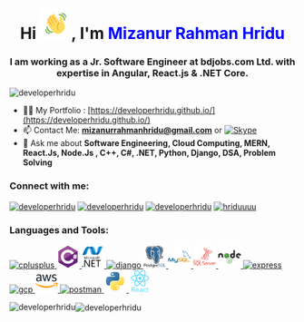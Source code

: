 <h1 align="center">Hi <img src="https://github.com/rjbabul/rjbabul/blob/main/Wave.gif" height="55px" width="55px">, I'm <b style="color:blue;">Mizanur Rahman Hridu</b></h1>
<h3 align="center">I am working as a Jr. Software Engineer at bdjobs.com Ltd. with expertise in Angular, React.js & .NET Core.</h3>
<!-- <!-- <img
  align="right"
  alt="Coding"
  width="400"
  src="https://camo.githubusercontent.com/8bf6f6d78abc81fcf9c49f10649423e73ea44bc248e83aaae8759d401c829a84/68747470733a2f2f70687973696373677572756b756c2e66696c65732e776f726470726573732e636f6d2f323031392f30322f6368617261637465722d312e676966"
/> -->
<p align="left">
  <img
    src="https://komarev.com/ghpvc/?username=developerhridu&label=Profile%20views&color=0e75b6&style=flat"
    alt="developerhridu"
  />
</p>

<!-- <p align="left">
  <a href="https://twitter.com/developerhridu" target="blank"
    ><img
      src="https://img.shields.io/twitter/follow/developerhridu?logo=twitter&style=for-the-badge"
      alt="developerhridu"
  /></a>
</p> -->

- 👨‍💻 My Portfolio : [https://developerhridu.github.io/](https://developerhridu.github.io/)
- 📫 Contact Me: **mizanurrahmanhridu@gmail.com** or [![Skype](https://img.shields.io/badge/-Skype-white?style=flat-square&logo=skype)](https://join.skype.com/invite/ykZjQDHfPpdN)
- 💬 Ask me about **Software Engineering, Cloud Computing, MERN, React.Js, Node.Js , C++, C#, .NET, Python, Django, DSA, Problem Solving**

<h3 align="left">Connect with me:</h3>
<p align="left">
  <a href="https://twitter.com/developerhridu" target="blank"
    ><img
      align="center"
      src="https://raw.githubusercontent.com/rahuldkjain/github-profile-readme-generator/master/src/images/icons/Social/twitter.svg"
      alt="developerhridu"
      height="30"
      width="40"
  /></a>
  <a href="https://linkedin.com/in/developerhridu" target="blank"
    ><img
      align="center"
      src="https://raw.githubusercontent.com/rahuldkjain/github-profile-readme-generator/master/src/images/icons/Social/linked-in-alt.svg"
      alt="developerhridu"
      height="30"
      width="40"
  /></a>
  <a href="https://fb.com/developerhridu" target="blank"
    ><img
      align="center"
      src="https://raw.githubusercontent.com/rahuldkjain/github-profile-readme-generator/master/src/images/icons/Social/facebook.svg"
      alt="developerhridu"
      height="30"
      width="40"
  /></a>
  <a href="https://instagram.com/hriduuuu" target="blank"
    ><img
      align="center"
      src="https://raw.githubusercontent.com/rahuldkjain/github-profile-readme-generator/master/src/images/icons/Social/instagram.svg"
      alt="hriduuuu"
      height="30"
      width="40"
  /></a>
  <!-- <a href="https://www.leetcode.com/mr_hridu" target="blank"
    ><img
      align="center"
      src="https://raw.githubusercontent.com/rahuldkjain/github-profile-readme-generator/master/src/images/icons/Social/leet-code.svg"
      alt="mr_hridu"
      height="30"
      width="40"
  /></a> -->
</p>

<h3 align="left">Languages and Tools:</h3>
<p align="left">
  <a href="https://www.w3schools.com/cpp/" target="_blank" rel="noreferrer">
    <img
      src="https://cdn.jsdelivr.net/gh/devicons/devicon@latest/icons/javascript/javascript-original.svg"
      alt="cplusplus"
      width="40"
      height="40"
    />
  </a>
  <a href="https://docs.microsoft.com/en-us/dotnet/csharp/" target="_blank" rel="noreferrer">
    <img
      src="https://raw.githubusercontent.com/devicons/devicon/master/icons/csharp/csharp-original.svg"
      alt="csharp"
      width="40"
      height="40"
    />
  </a>
  <a href="https://dotnet.microsoft.com/" target="_blank" rel="noreferrer">
    <img
      src="https://raw.githubusercontent.com/devicons/devicon/master/icons/dot-net/dot-net-original-wordmark.svg"
      alt="dotnet"
      width="40"
      height="40"
    />
  </a>
<a href="https://www.djangoproject.com/" target="_blank" rel="noreferrer">
  <img src="https://www.vectorlogo.zone/logos/djangoproject/djangoproject-icon.svg" alt="django" width="40" height="40" />
</a>

  <a href="https://www.postgresql.org/" target="_blank" rel="noreferrer">
    <img
      src="https://raw.githubusercontent.com/devicons/devicon/master/icons/postgresql/postgresql-original-wordmark.svg"
      alt="postgresql"
      width="40"
      height="40"
    />
  </a>
  <a href="https://www.mysql.com/" target="_blank" rel="noreferrer">
    <img
      src="https://raw.githubusercontent.com/devicons/devicon/master/icons/mysql/mysql-original-wordmark.svg"
      alt="mysql"
      width="40"
      height="40"
    />
  </a>
  <a href="https://www.microsoft.com/en-us/sql-server" target="_blank" rel="noreferrer">
    <img
      src="https://raw.githubusercontent.com/devicons/devicon/master/icons/microsoftsqlserver/microsoftsqlserver-plain-wordmark.svg"
      alt="sqlserver"
      width="40"
      height="40"
    />
  </a>
  <a href="https://nodejs.org" target="_blank" rel="noreferrer">
    <img
      src="https://raw.githubusercontent.com/devicons/devicon/master/icons/nodejs/nodejs-original-wordmark.svg"
      alt="nodejs"
      width="40"
      height="40"
    />
  </a>
<a href="https://expressjs.com" target="_blank" rel="noreferrer">
  <img src="https://www.vectorlogo.zone/logos/expressjs/expressjs-icon.svg" alt="express" width="40" height="40" />
</a>
  <a href="https://cloud.google.com/" target="_blank" rel="noreferrer">
    <img
      src="https://www.vectorlogo.zone/logos/google_cloud/google_cloud-icon.svg"
      alt="gcp"
      width="40"
      height="40"
    />
  </a>
  <a href="https://aws.amazon.com/" target="_blank" rel="noreferrer">
    <img
      src="https://raw.githubusercontent.com/devicons/devicon/master/icons/amazonwebservices/amazonwebservices-original-wordmark.svg"
      alt="aws"
      width="40"
      height="40"
    />
  </a>
  <a href="https://www.postman.com" target="_blank" rel="noreferrer">
    <img
      src="https://www.vectorlogo.zone/logos/getpostman/getpostman-icon.svg"
      alt="postman"
      width="40"
      height="40"
    />
  </a>
  <a href="https://www.python.org" target="_blank" rel="noreferrer">
    <img
      src="https://raw.githubusercontent.com/devicons/devicon/master/icons/python/python-original.svg"
      alt="python"
      width="40"
      height="40"
    />
  </a>
  <a href="https://reactjs.org/" target="_blank" rel="noreferrer">
    <img
      src="https://raw.githubusercontent.com/devicons/devicon/master/icons/react/react-original-wordmark.svg"
      alt="react"
      width="40"
      height="40"
    />
  </a>
</p>

<p>
  <img
    align="left"
    src="https://github-readme-stats.vercel.app/api/top-langs?username=developerhridu&show_icons=true&locale=en&layout=compact"
    alt="developerhridu"
  />
</p>

<!-- <p>
  &nbsp;<img
    align="center"
    src="https://github-readme-stats.vercel.app/api?username=developerhridu&show_icons=true&locale=en"
    alt="developerhridu"
  />
</p> -->

<p>
  <img
    align="center"
    src="https://github-readme-streak-stats.herokuapp.com/?user=developerhridu&"
    alt="developerhridu"
  />
</p>
